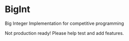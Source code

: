 # BigInt
Big Integer Implementation for competitive programming

Not production ready! Please help test and add features.
